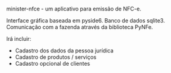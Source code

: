 minister-nfce - um aplicativo para emissão de NFC-e.

Interface gráfica baseada em pyside6.
Banco de dados sqlite3.
Comunicação com a fazenda através da biblioteca PyNFe.

Irá incluir:
- Cadastro dos dados da pessoa jurídica
- Cadastro de produtos / serviços
- Cadastro opcional de clientes

